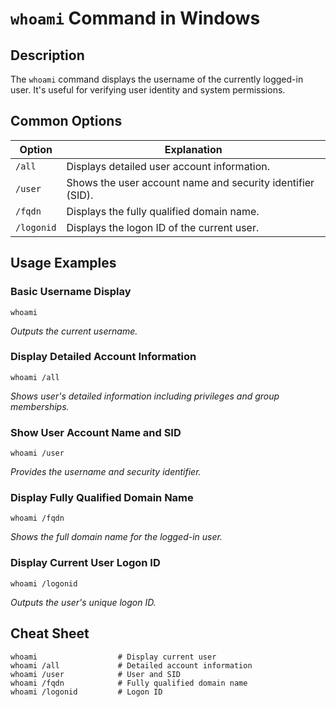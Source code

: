 # `whoami` Command in Windows

## Description

The `whoami` command displays the username of the currently logged-in user. It's useful for verifying user identity and system permissions.

## Common Options

| Option       | Explanation                                      |
|--------------|--------------------------------------------------|
| `/all`       | Displays detailed user account information.      |
| `/user`      | Shows the user account name and security identifier (SID). |
| `/fqdn`      | Displays the fully qualified domain name.        |
| `/logonid`   | Displays the logon ID of the current user.       |

## Usage Examples

### Basic Username Display
```shell
whoami
```
*Outputs the current username.*

### Display Detailed Account Information
```shell
whoami /all
```
*Shows user's detailed information including privileges and group memberships.*

### Show User Account Name and SID
```shell
whoami /user
```
*Provides the username and security identifier.*

### Display Fully Qualified Domain Name
```shell
whoami /fqdn
```
*Shows the full domain name for the logged-in user.*

### Display Current User Logon ID
```shell
whoami /logonid
```
*Outputs the user's unique logon ID.*

## Cheat Sheet

```plaintext
whoami                  # Display current user
whoami /all             # Detailed account information
whoami /user            # User and SID
whoami /fqdn            # Fully qualified domain name
whoami /logonid         # Logon ID
```
